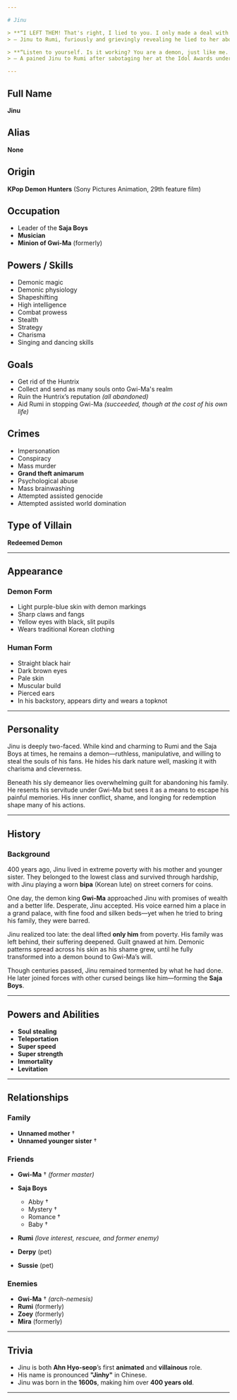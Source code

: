 ```yaml
---

# Jinu

> **“I LEFT THEM! That's right, I lied to you. I only made a deal with Gwi-Ma to get myself out of that miserable life! I left my sister, my mother alone, while I slept in silk sheets in the palace with my belly full every night! I left them! I left them...”**
> – Jinu to Rumi, furiously and grievingly revealing he lied to her about his past

> **“Listen to yourself. Is it working? You are a demon, just like me. All we get to do is live with our pain. Our misery. That's all we deserve.”**
> – A pained Jinu to Rumi after sabotaging her at the Idol Awards under Gwi-Ma’s command

---
```


## Full Name

**Jinu**

## Alias

**None**

## Origin

**KPop Demon Hunters** (Sony Pictures Animation, 29th feature film)

## Occupation

- Leader of the **Saja Boys**
- **Musician**
- **Minion of Gwi-Ma** (formerly)

## Powers / Skills

- Demonic magic
- Demonic physiology
- Shapeshifting
- High intelligence
- Combat prowess
- Stealth
- Strategy
- Charisma
- Singing and dancing skills

## Goals

- Get rid of the Huntrix
- Collect and send as many souls onto Gwi-Ma's realm
- Ruin the Huntrix’s reputation _(all abandoned)_
- Aid Rumi in stopping Gwi-Ma _(succeeded, though at the cost of his own life)_

## Crimes

- Impersonation
- Conspiracy
- Mass murder
- **Grand theft animarum**
- Psychological abuse
- Mass brainwashing
- Attempted assisted genocide
- Attempted assisted world domination

## Type of Villain

**Redeemed Demon**

---

## Appearance

### Demon Form

- Light purple-blue skin with demon markings
- Sharp claws and fangs
- Yellow eyes with black, slit pupils
- Wears traditional Korean clothing

### Human Form

- Straight black hair
- Dark brown eyes
- Pale skin
- Muscular build
- Pierced ears
- In his backstory, appears dirty and wears a topknot

---

## Personality

Jinu is deeply two-faced. While kind and charming to Rumi and the Saja Boys at times, he remains a demon—ruthless, manipulative, and willing to steal the souls of his fans. He hides his dark nature well, masking it with charisma and cleverness.

Beneath his sly demeanor lies overwhelming guilt for abandoning his family. He resents his servitude under Gwi-Ma but sees it as a means to escape his painful memories. His inner conflict, shame, and longing for redemption shape many of his actions.

---

## History

### Background

400 years ago, Jinu lived in extreme poverty with his mother and younger sister. They belonged to the lowest class and survived through hardship, with Jinu playing a worn **bipa** (Korean lute) on street corners for coins.

One day, the demon king **Gwi-Ma** approached Jinu with promises of wealth and a better life. Desperate, Jinu accepted. His voice earned him a place in a grand palace, with fine food and silken beds—yet when he tried to bring his family, they were barred.

Jinu realized too late: the deal lifted **only him** from poverty. His family was left behind, their suffering deepened. Guilt gnawed at him. Demonic patterns spread across his skin as his shame grew, until he fully transformed into a demon bound to Gwi-Ma’s will.

Though centuries passed, Jinu remained tormented by what he had done. He later joined forces with other cursed beings like him—forming the **Saja Boys**.

---

## Powers and Abilities

- **Soul stealing**
- **Teleportation**
- **Super speed**
- **Super strength**
- **Immortality**
- **Levitation**

---

## Relationships

### Family

- **Unnamed mother** †
- **Unnamed younger sister** †

### Friends

- **Gwi-Ma** † _(former master)_
- **Saja Boys**

  - Abby †
  - Mystery †
  - Romance †
  - Baby †

- **Rumi** _(love interest, rescuee, and former enemy)_
- **Derpy** (pet)
- **Sussie** (pet)

### Enemies

- **Gwi-Ma** † _(arch-nemesis)_
- **Rumi** (formerly)
- **Zoey** (formerly)
- **Mira** (formerly)

---

## Trivia

- Jinu is both **Ahn Hyo-seop**’s first **animated** and **villainous** role.
- His name is pronounced **"Jinhy"** in Chinese.
- Jinu was born in the **1600s**, making him over **400 years old**.

---
